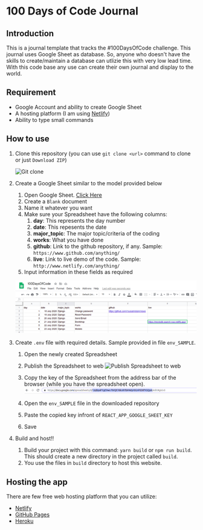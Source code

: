 # 100 Days of Code Journal

## Introduction
This is a journal template that tracks the #100DaysOfCode challenge. This journal uses Google Sheet as database. So, anyone who doesn't have the skills to create/maintain a database can utlizie this with very low lead time. With this code base any use can create their own journal and display to the world. 

## Requirement
* Google Account and ability to create Google Sheet
* A hosting platform (I am using [Netlify](https://www.netlify.com/))
* Ability to type small commands

## How to use
1. Clone this repository (you can use `git clone <url>` command to clone or just `Download ZIP`)
   
   ![Git clone](screenshots/clone.gif)

2. Create a Google Sheet similar to the model provided below
   1. Open Google Sheet. [Click Here](https://docs.google.com/spreadsheets/)
   2. Create a `Blank` document
   3. Name it whatever you want
   4. Make sure your Spreadsheet have the following columns:
      1. **day**: This represents the day number
      2. **date**: This repesents the date
      3. **major_topic**: The major topic/criteria of the coding
      4. **works**: What you have done
      5. **github**: Link to the github repository, if any. Sample: `https://www.github.com/anything/`
      6. **live**: Link to live demo of the code. Sample: `http://www.netlify.com/anything/`
   5. Input information in these fields as required

    ![Google Spreadsheet model](screenshots/spreadsheet.png)
   

3. Create `.env` file with required details. Sample provided in file `env_SAMPLE`.
   1. Open the newly created Spreadsheet
   2. Publish the Spreadsheet to web
![Publish Spreadsheet to web](screenshots/publish_spreadsheet.gif)

   3. Copy the key of the Spreadsheet from the address bar of the browser (while you have the spreadsheet open).
    ![Copy key](screenshots/key.png)

   4. Open the `env_SAMPLE` file in the downloaded repository
   5. Paste the copied key infront of `REACT_APP_GOOGLE_SHEET_KEY`
   6. Save
1. Build and host!!
   1. Build your project with this command: `yarn build` or `npm run build`. This should create a new directory in the project called `build`. 
   2. You use the files in `build` directory to host this website.

## Hosting the app
There are few free web hosting platform that you can utilize:
* [Netlify](https://www.netlify.com/blog/2016/07/22/deploy-react-apps-in-less-than-30-seconds/)
* [GitHub Pages](https://dev.to/yuribenjamin/how-to-deploy-react-app-in-github-pages-2a1f)
* [Heroku](https://medium.com/better-programming/how-to-deploy-your-react-app-to-heroku-aedc28b218ae)

